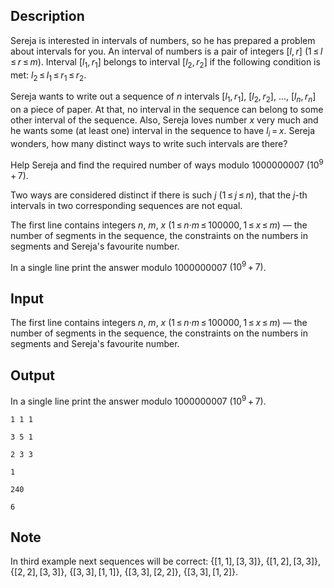 ## Description

<div><p>Sereja is interested in intervals of numbers, so he has prepared a problem about intervals for you. An interval of numbers is a pair of integers <span class="tex-span">[<i>l</i>, <i>r</i>]</span> <span class="tex-span">(1 ≤ <i>l</i> ≤ <i>r</i> ≤ <i>m</i>)</span>. Interval <span class="tex-span">[<i>l</i><sub class="lower-index">1</sub>, <i>r</i><sub class="lower-index">1</sub>]</span> belongs to interval <span class="tex-span">[<i>l</i><sub class="lower-index">2</sub>, <i>r</i><sub class="lower-index">2</sub>]</span> if the following condition is met: <span class="tex-span"><i>l</i><sub class="lower-index">2</sub> ≤ <i>l</i><sub class="lower-index">1</sub> ≤ <i>r</i><sub class="lower-index">1</sub> ≤ <i>r</i><sub class="lower-index">2</sub></span>.</p><p>Sereja wants to write out a sequence of <span class="tex-span"><i>n</i></span> intervals <span class="tex-span">[<i>l</i><sub class="lower-index">1</sub>, <i>r</i><sub class="lower-index">1</sub>]</span>, <span class="tex-span">[<i>l</i><sub class="lower-index">2</sub>, <i>r</i><sub class="lower-index">2</sub>]</span>, <span class="tex-span">...</span>, <span class="tex-span">[<i>l</i><sub class="lower-index"><i>n</i></sub>, <i>r</i><sub class="lower-index"><i>n</i></sub>]</span> on a piece of paper. At that, no interval in the sequence can belong to some other interval of the sequence. Also, Sereja loves number <span class="tex-span"><i>x</i></span> very much and he wants some (at least one) interval in the sequence to have <span class="tex-span"><i>l</i><sub class="lower-index"><i>i</i></sub> = <i>x</i></span>. Sereja wonders, how many distinct ways to write such intervals are there?</p><p>Help Sereja and find the required number of ways modulo <span class="tex-span">1000000007</span> <span class="tex-span">(10<sup class="upper-index">9</sup> + 7)</span>.</p><p>Two ways are considered distinct if there is such <span class="tex-span"><i>j</i></span> <span class="tex-span">(1 ≤ <i>j</i> ≤ <i>n</i>)</span>, that the <span class="tex-span"><i>j</i></span>-th intervals in two corresponding sequences are not equal.</p></div><div class="input-specification"><p>The first line contains integers <span class="tex-span"><i>n</i></span>, <span class="tex-span"><i>m</i></span>, <span class="tex-span"><i>x</i></span> <span class="tex-span">(1 ≤ <i>n</i>·<i>m</i> ≤ 100000, 1 ≤ <i>x</i> ≤ <i>m</i>)</span> — the number of segments in the sequence, the constraints on the numbers in segments and Sereja's favourite number.</p></div><div class="output-specification"><p>In a single line print the answer modulo <span class="tex-span">1000000007</span> <span class="tex-span">(10<sup class="upper-index">9</sup> + 7)</span>.</p></div>

## Input

<p>The first line contains integers <span class="tex-span"><i>n</i></span>, <span class="tex-span"><i>m</i></span>, <span class="tex-span"><i>x</i></span> <span class="tex-span">(1 ≤ <i>n</i>·<i>m</i> ≤ 100000, 1 ≤ <i>x</i> ≤ <i>m</i>)</span> — the number of segments in the sequence, the constraints on the numbers in segments and Sereja's favourite number.</p>

## Output

<p>In a single line print the answer modulo <span class="tex-span">1000000007</span> <span class="tex-span">(10<sup class="upper-index">9</sup> + 7)</span>.</p>





```input1
1 1 1

```




```input2
3 5 1

```




```input3
2 3 3

```




```output1
1

```




```output2
240

```




```output3
6

```



## Note

<p>In third example next sequences will be correct: <span class="tex-span">{[1, 1], [3, 3]}</span>, <span class="tex-span">{[1, 2], [3, 3]}</span>, <span class="tex-span">{[2, 2], [3, 3]}</span>, <span class="tex-span">{[3, 3], [1, 1]}</span>, <span class="tex-span">{[3, 3], [2, 2]}</span>, <span class="tex-span">{[3, 3], [1, 2]}</span>.</p>
